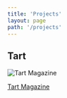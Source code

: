 ```yaml
---
title: 'Projects'
layout: page
path: '/projects'
---
```


## Tart

![Tart Magazine](./tartmgzn.png)

[Tart Magazine](https://www.tartmgzn.com/)
